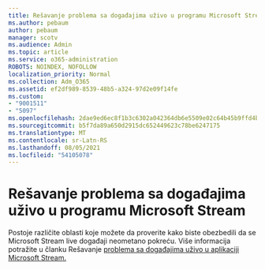 ```yaml
---
title: Rešavanje problema sa događajima uživo u programu Microsoft Stream
ms.author: pebaum
author: pebaum
manager: scotv
ms.audience: Admin
ms.topic: article
ms.service: o365-administration
ROBOTS: NOINDEX, NOFOLLOW
localization_priority: Normal
ms.collection: Adm_O365
ms.assetid: ef2df989-8539-48b5-a324-97d2e09f14fe
ms.custom:
- "9001511"
- "5097"
ms.openlocfilehash: 2dae9ed6ec8f1b3c6302a042364db6e5509e02c64b45b9ffd4bdf567fdd97298
ms.sourcegitcommit: b5f7da89a650d2915dc652449623c78be6247175
ms.translationtype: MT
ms.contentlocale: sr-Latn-RS
ms.lasthandoff: 08/05/2021
ms.locfileid: "54105078"
---
```

# <a name="troubleshooting-live-events-in-microsoft-stream"></a>Rešavanje problema sa događajima uživo u programu Microsoft Stream

Postoje različite oblasti koje možete da proverite kako biste obezbedili da se Microsoft Stream live događaji neometano pokreću. Više informacija potražite u članku Rešavanje [problema sa događajima uživo u aplikaciji Microsoft Stream.](/stream/live-event-troubleshooting)
